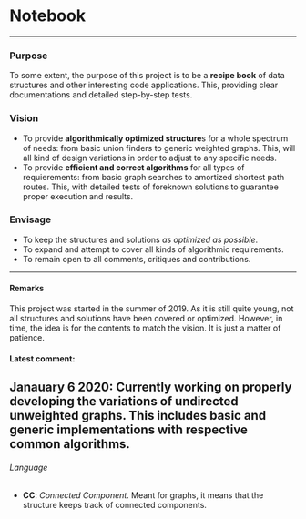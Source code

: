 # Notebook

------------

### Purpose
To some extent, the purpose of this project is to be a **recipe book** of data structures and other interesting code applications. This, providing clear documentations and detailed step-by-step tests.

### Vision
- To provide **algorithmically optimized structure**s for a whole spectrum of needs: from basic union finders to generic weighted graphs. This, will all kind of design variations in order to adjust to any specific needs.
- To provide **efficient and correct algorithms** for all types of requierements: from basic graph searches to amortized shortest path routes. This, with detailed tests of foreknown solutions to guarantee proper execution and results.

### Envisage
- To keep the structures and solutions *as optimized as possible*.
- To expand and attempt to cover all kinds of algorithmic requirements.
- To remain open to all comments, critiques and contributions.

------------

#### Remarks
This project was started in the summer of 2019. As it is still quite young, not all structures and solutions have been covered or optimized. However, in time, the idea is for the contents to match the vision. It is just a matter of patience.

#### Latest comment:
**Janauary 6 2020**: Currently working on properly developing the variations of undirected unweighted graphs. This includes basic and generic implementations with respective common algorithms.
------------

###### Language
- **CC**: *Connected Component*. Meant for graphs, it means that the structure keeps track of connected components.
